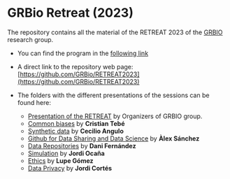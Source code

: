 # GRBio Retreat (2023) 

The repository contains all the material of the RETREAT 2023 of the [GRBIO](https://grbio.upc.edu/en) research group. 

- You can find the program in the [following link](https://github.com/GRBio/RETREAT2023/blob/main/Programa%20RETREAT%202023.pdf)

- A direct link to the repository web page: [https://github.com/GRBio/RETREAT2023](https://github.com/GRBio/RETREAT2023)

- The folders with the different presentations of the sessions can be found here:

  - [Presentation of the RETREAT](https://github.com/GRBio/RETREAT2023/blob/main/Presentation/RETREAT%20GRBIO.pdf) by Organizers of GRBIO group.
  - [Common biases](https://github.com/GRBio/RETREAT2023/tree/main/Common_biases) by **Cristian Tebé**
  - [Synthetic data](https://github.com/GRBio/RETREAT2023/tree/main/Synthetic_data) by **Cecilio Angulo**
  - [Github for Data Sharing and Data Science](Github_for_Data/Github_for_Data_and_Data_Science.pdf) by **Àlex Sánchez**
  - [Data Repositories](https://github.com/GRBio/RETREAT2023/blob/main/Data_repositories/Repositoris%20de%20dades.pdf) by **Dani Fernández**
  - [Simulation](https://github.com/GRBio/RETREAT2023/tree/main/Simulation) by **Jordi Ocaña**
  - [Ethics](https://github.com/GRBio/RETREAT2023/blob/main/Etichs/Etica-gestio%20de%20dades.pdf) by **Lupe Gómez**
  - [Data Privacy](https://github.com/GRBio/RETREAT2023/tree/main/Data_Privacy) by **Jordi Cortés**
